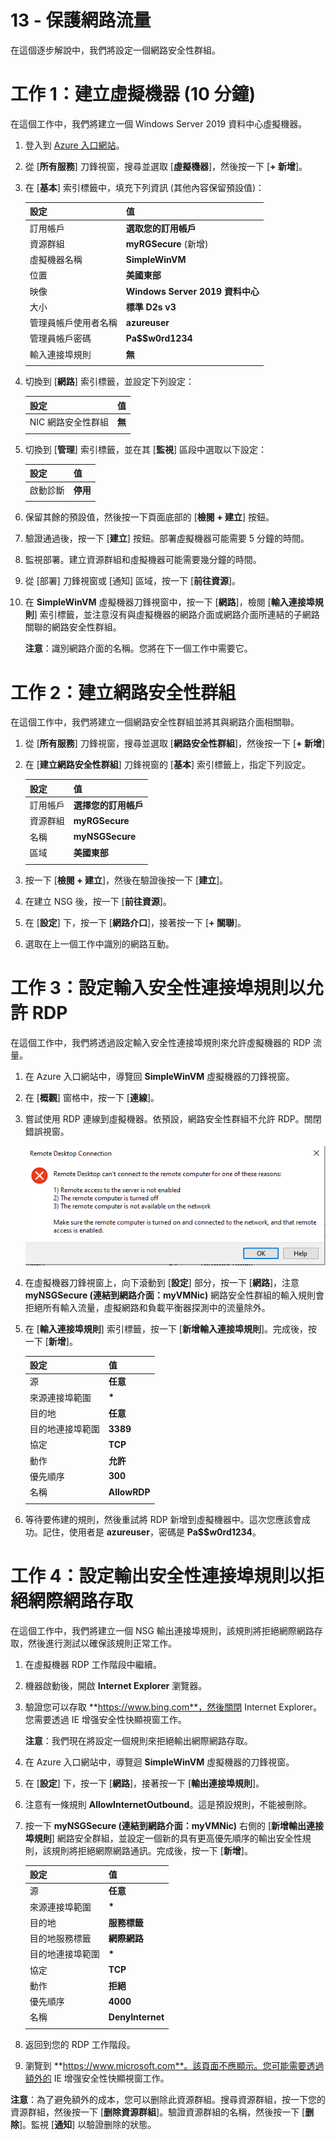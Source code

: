 ﻿---
wts:
    title: '13 - 保護網路流量 (10 分鐘)'
    module: '模組 04：描述一般安全性和網路安全性功能'
---
# 13 - 保護網路流量

在這個逐步解說中，我們將設定一個網路安全性群組。

# 工作 1：建立虛擬機器 (10 分鐘)

在這個工作中，我們將建立一個 Windows Server 2019 資料中心虛擬機器。 

1. 登入到 [Azure 入口網站](https://portal.azure.com)。

2. 從 [**所有服務**] 刀鋒視窗，搜尋並選取 [**虛擬機器**]，然後按一下 [**+ 新增**]。

3. 在 [**基本**] 索引標籤中，填充下列資訊 (其他內容保留預設值)：

    | 設定 | 值 |
    |  -- | -- |
    | 訂用帳戶 | **選取您的訂用帳戶**|
    | 資源群組 | **myRGSecure** (新增) |
    | 虛擬機器名稱 | **SimpleWinVM** |
    | 位置 | **美國東部**|
    | 映像 | **Windows Server 2019 資料中心**|
    | 大小 | **標準 D2s v3**|
    | 管理員帳戶使用者名稱 | **azureuser** |
    | 管理員帳戶密碼 | **Pa$$w0rd1234**|
    | 輸入連接埠規則 | **無**|
    | | |

4. 切換到 [**網路**] 索引標籤，並設定下列設定：

    | 設定 | 值 |
    | -- | -- |
    | NIC 網路安全性群組 | **無**|
    | | |

5. 切換到 [**管理**] 索引標籤，並在其 [**監視**] 區段中選取以下設定：

    | 設定 | 值 |
    | -- | -- |
    | 啟動診斷 | **停用**|
    | | |

6. 保留其餘的預設值，然後按一下頁面底部的 [**檢閱 + 建立**] 按鈕。

7. 驗證通過後，按一下 [**建立**] 按鈕。部署虛擬機器可能需要 5 分鐘的時間。

8. 監視部署。建立資源群組和虛擬機器可能需要幾分鐘的時間。 

9. 從 [部署] 刀鋒視窗或 [通知] 區域，按一下 [**前往資源**]。 

10. 在 **SimpleWinVM** 虛擬機器刀鋒視窗中，按一下 [**網路**]，檢閱 [**輸入連接埠規則**] 索引標籤，並注意沒有與虛擬機器的網路介面或網路介面所連結的子網路關聯的網路安全性群組。

    **注意**：識別網路介面的名稱。您將在下一個工作中需要它。

# 工作 2：建立網路安全性群組

在這個工作中，我們將建立一個網路安全性群組並將其與網路介面相關聯。

1. 從 [**所有服務**] 刀鋒視窗，搜尋並選取 [**網路安全性群組**]，然後按一下 [**+ 新增**]

2. 在 [**建立網路安全性群組**] 刀鋒視窗的 [**基本**] 索引標籤上，指定下列設定。

    | 設定 | 值 |
    | -- | -- |
    | 訂用帳戶 | **選擇您的訂用帳戶** |
    | 資源群組 | **myRGSecure** |
    | 名稱 | **myNSGSecure** |
    | 區域 | **美國東部**  |
    | | |

3. 按一下 [**檢閱 + 建立**]，然後在驗證後按一下 [**建立**]。

4. 在建立 NSG 後，按一下 [**前往資源**]。

5. 在 [**設定**] 下，按一下 [**網路介口**]，接著按一下 [**+ 關聯**]。

6. 選取在上一個工作中識別的網路互動。 

# 工作 3：設定輸入安全性連接埠規則以允許 RDP

在這個工作中，我們將透過設定輸入安全性連接埠規則來允許虛擬機器的 RDP 流量。 

1. 在 Azure 入口網站中，導覽回 **SimpleWinVM** 虛擬機器的刀鋒視窗。 

2. 在 [**概觀**] 窗格中，按一下 [**連線**]。

3. 嘗試使用 RDP 連線到虛擬機器。依預設，網路安全性群組不允許 RDP。關閉錯誤視窗。 

    ![虛擬機器連線失敗的錯誤訊息的螢幕擷取畫面。](../images/1201.png)

4. 在虛擬機器刀鋒視窗上，向下滾動到 [**設定**] 部分，按一下 [**網路**]，注意 **myNSGSecure (連結到網路介面：myVMNic)** 網路安全性群組的輸入規則會拒絕所有輸入流量，虛擬網路和負載平衡器探測中的流量除外。

5. 在 [**輸入連接埠規則**] 索引標籤，按一下 [**新增輸入連接埠規則**]。完成後，按一下 [**新增**]。 

    | 設定 | 值 |
    | -- | -- |
    | 源 | **任意**|
    | 來源連接埠範圍 | **\*** |
    | 目的地 | **任意** |
    | 目的地連接埠範圍 | **3389** |
    | 協定 | **TCP** |
    | 動作 | **允許** |
    | 優先順序 | **300** |
    | 名稱 | **AllowRDP** |
    | | |

6. 等待要佈建的規則，然後重試將 RDP 新增到虛擬機器中。這次您應該會成功。記住，使用者是 **azureuser**，密碼是 **Pa$$w0rd1234**。

# 工作 4：設定輸出安全性連接埠規則以拒絕網際網路存取

在這個工作中，我們將建立一個 NSG 輸出連接埠規則，該規則將拒絕網際網路存取，然後進行測試以確保該規則正常工作。

1. 在虛擬機器 RDP 工作階段中繼續。 

2. 機器啟動後，開啟 **Internet Explorer** 瀏覽器。 

3. 驗證您可以存取 **https://www.bing.com**，然後關閉 Internet Explorer。您需要透過 IE 增强安全性快顯視窗工作。 

    **注意**：我們現在將設定一個規則來拒絕輸出網際網路存取。 

4. 在 Azure 入口網站中，導覽迴 **SimpleWinVM** 虛擬機器的刀鋒視窗。 

5. 在 [**設定**] 下，按一下 [**網路**]，接著按一下 [**輸出連接埠規則**]。

6. 注意有一條規則 **AllowInternetOutbound**。這是預設規則，不能被刪除。 

7. 按一下 **myNSGSecure (連結到網路介面：myVMNic)** 右側的 [**新增輸出連接埠規則**] 網路安全群組，並設定一個新的具有更高優先順序的輸出安全性規則，該規則將拒絕網際網路通訊。完成後，按一下 [**新增**]。 

    | 設定 | 值 |
    | -- | -- |
    | 源 | **任意**|
    | 來源連接埠範圍 | **\*** |
    | 目的地 | **服務標籤** |
    | 目的地服務標籤 | **網際網路** |
    | 目的地連接埠範圍 | **\*** |
    | 協定 | **TCP** |
    | 動作 | **拒絕** |
    | 優先順序 | **4000** |
    | 名稱 | **DenyInternet** |
    | | |

8. 返回到您的 RDP 工作階段。 

9. 瀏覽到 **https://www.microsoft.com**。該頁面不應顯示。您可能需要透過額外的 IE 增强安全性快顯視窗工作。  

**注意**：為了避免額外的成本，您可以删除此資源群組。搜尋資源群組，按一下您的資源群組，然後按一下 [**删除資源群組**]。驗證資源群組的名稱，然後按一下 [**删除**]。監視 [**通知**] 以驗證删除的狀態。
